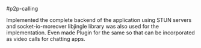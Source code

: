 #p2p-calling

Implemented the complete backend of the application using STUN servers and socket-io-moreover libjingle library was also used for the implementation. Even made Plugin for the same so that can be incorporated as video calls for chatting apps.
